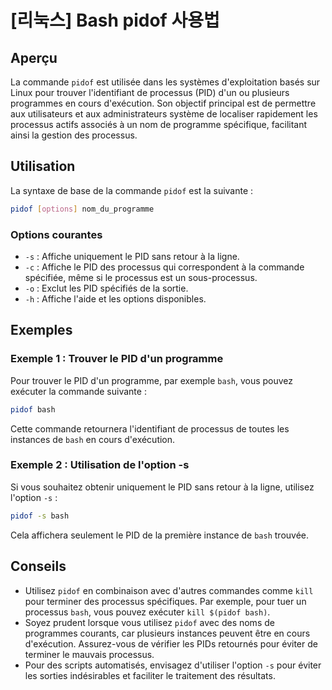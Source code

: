 # [리눅스] Bash pidof 사용법

## Aperçu

La commande `pidof` est utilisée dans les systèmes d'exploitation basés sur Linux pour trouver l'identifiant de processus (PID) d'un ou plusieurs programmes en cours d'exécution. Son objectif principal est de permettre aux utilisateurs et aux administrateurs système de localiser rapidement les processus actifs associés à un nom de programme spécifique, facilitant ainsi la gestion des processus.

## Utilisation

La syntaxe de base de la commande `pidof` est la suivante :

```bash
pidof [options] nom_du_programme
```

### Options courantes

- `-s` : Affiche uniquement le PID sans retour à la ligne.
- `-c` : Affiche le PID des processus qui correspondent à la commande spécifiée, même si le processus est un sous-processus.
- `-o` : Exclut les PID spécifiés de la sortie.
- `-h` : Affiche l'aide et les options disponibles.

## Exemples

### Exemple 1 : Trouver le PID d'un programme

Pour trouver le PID d'un programme, par exemple `bash`, vous pouvez exécuter la commande suivante :

```bash
pidof bash
```

Cette commande retournera l'identifiant de processus de toutes les instances de `bash` en cours d'exécution.

### Exemple 2 : Utilisation de l'option -s

Si vous souhaitez obtenir uniquement le PID sans retour à la ligne, utilisez l'option `-s` :

```bash
pidof -s bash
```

Cela affichera seulement le PID de la première instance de `bash` trouvée.

## Conseils

- Utilisez `pidof` en combinaison avec d'autres commandes comme `kill` pour terminer des processus spécifiques. Par exemple, pour tuer un processus `bash`, vous pouvez exécuter `kill $(pidof bash)`.
- Soyez prudent lorsque vous utilisez `pidof` avec des noms de programmes courants, car plusieurs instances peuvent être en cours d'exécution. Assurez-vous de vérifier les PIDs retournés pour éviter de terminer le mauvais processus.
- Pour des scripts automatisés, envisagez d'utiliser l'option `-s` pour éviter les sorties indésirables et faciliter le traitement des résultats.